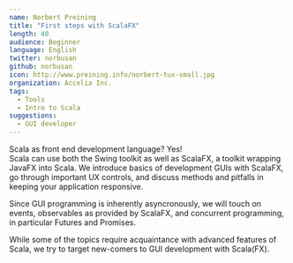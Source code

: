 ```yaml
---
name: Norbert Preining
title: "First steps with ScalaFX"
length: 40
audience: Beginner
language: English
twitter: norbusan
github: norbusan
icon: http://www.preining.info/norbert-tux-small.jpg
organization: Accelia Inc.
tags:
  - Tools
  - Intro to Scala
suggestions:
  - GUI developer
---
```

Scala as front end development language? Yes!  
Scala can use both the Swing toolkit as well as ScalaFX, a toolkit wrapping JavaFX into Scala. We introduce basics of development GUIs with ScalaFX, go through important UX controls, and discuss methods and pitfalls in keeping your application responsive. 

Since GUI programming is inherently asyncronously, we will touch on events, observables as provided by ScalaFX, and concurrent programming, in particular Futures and Promises. 

While some of the topics require acquaintance with advanced features of Scala, we try to target new-comers to GUI development with Scala(FX). 